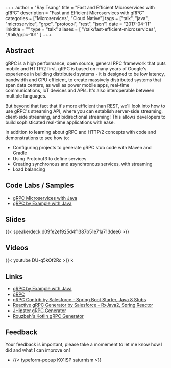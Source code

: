 +++
author = "Ray Tsang"
title = "Fast and Efficient Microservices with gRPC"
description = "Fast and Efficient Microservices with gRPC"
categories = ["Microservices", "Cloud Native"]
tags = ["talk", "java", "microservice", "grpc", "protocol", "rest", "json"]
date = "2017-04-11"
linktitle = ""
type = "talk"
aliases = [
  "/talk/fast-efficient-microservices",
  "/talk/grpc-101"
]
+++

## Abstract
gRPC is a high performance, open source, general RPC framework that puts mobile and HTTP/2 first. gRPC is based on many years of Google's experience in building distributed systems - it is designed to be low latency, bandwidth and CPU efficient, to create massively distributed systems that span data centers, as well as power mobile apps, real-time communications, IoT devices and APIs. It's also interoperable between multiple languages.

But beyond that fact that it's more efficient than REST, we'll look into how to use gRPC's streaming API, where you can establish server-side streaming, client-side streaming, and bidirectional streaming! This allows developers to build sophisticated real-time applications with ease.

In addition to learning about gRPC and HTTP/2 concepts with code and demonstrations to see how to:
- Configuring projects to generate gRPC stub code with Maven and Gradle
- Using Protobuf3 to define services
- Creating synchronous and asynchronous services, with streaming
- Load balancing

## Code Labs / Samples
- [gRPC Microservices with Java](https://retroryan8080.gitlab.io/grpc-java-workshop)
- [gRPC by Example with Java](https://github.com/saturnism/grpc-by-example-java)

## Slides
{{< speakerdeck d09fe2ef925d4f1387b51e71a713dee6 >}}

## Videos
{{< youtube DU-q5kOf2Rc >}}
k
## Links
- [gRPC by Example with Java](https://github.com/saturnism/grpc-by-example-java)
- [gRPC](https://grpc.io)
- [gRPC Contrib by Salesforce - Spring Boot Starter, Java 8 Stubs](https://github.com/salesforce/grpc-java-contrib)
- [Reactive gRPC Generator by Salesforce - RxJava2, Spring Reactor](https://github.com/salesforce/reactive-grpc)
- [JHipster gRPC Generator](https://github.com/cbornet/generator-jhipster-grpc)
- [Rouzbeh's Kotlin gRPC Generator](https://github.com/rouzwawi/grpc-kotlin)

## Feedback
Your feedback is important, please take a momement to let me know how I did and what I can improve on!

- {{< typeform-popup K01lSP saturnism >}}


